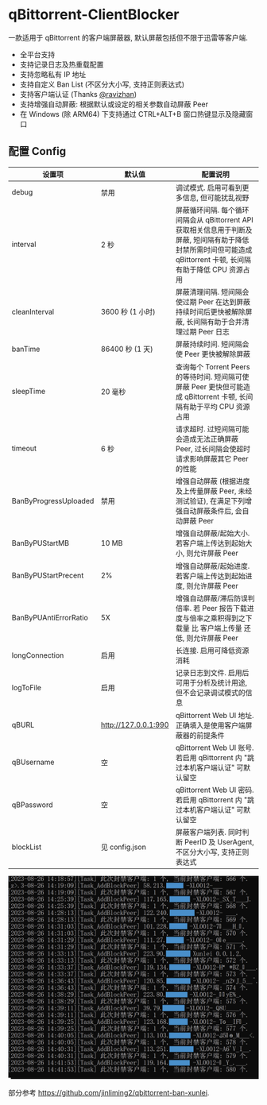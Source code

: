 # qBittorrent-ClientBlocker
一款适用于 qBittorrent 的客户端屏蔽器, 默认屏蔽包括但不限于迅雷等客户端.

* 全平台支持
* 支持记录日志及热重载配置
* 支持忽略私有 IP 地址
* 支持自定义 Ban List (不区分大小写, 支持正则表达式)
* 支持客户端认证 (Thanks [@ravizhan](https://github.com/ravizhan))
* 支持增强自动屏蔽: 根据默认或设定的相关参数自动屏蔽 Peer
* 在 Windows (除 ARM64) 下支持通过 CTRL+ALT+B 窗口热键显示及隐藏窗口

## 配置 Config
| 设置项 | 默认值 | 配置说明 |
| ----- | ----- | ----- |
| debug | 禁用 | 调试模式. 启用可看到更多信息, 但可能扰乱视野 |
| interval | 2 秒 | 屏蔽循环间隔. 每个循环间隔会从 qBittorrent API 获取相关信息用于判断及屏蔽, 短间隔有助于降低封禁所需时间但可能造成 qBittorrent 卡顿, 长间隔有助于降低 CPU 资源占用 |
| cleanInterval | 3600 秒 (1 小时) | 屏蔽清理间隔. 短间隔会使过期 Peer 在达到屏蔽持续时间后更快被解除屏蔽, 长间隔有助于合并清理过期 Peer 日志 |
| banTime | 86400 秒 (1 天) | 屏蔽持续时间. 短间隔会使 Peer 更快被解除屏蔽 |
| sleepTime | 20 毫秒 | 查询每个 Torrent Peers 的等待时间. 短间隔可使屏蔽 Peer 更快但可能造成 qBittorrent 卡顿, 长间隔有助于平均 CPU 资源占用 |
| timeout | 6 秒 | 请求超时. 过短间隔可能会造成无法正确屏蔽 Peer, 过长间隔会使超时请求影响屏蔽其它 Peer 的性能 |
| BanByProgressUploaded | 禁用 | 增强自动屏蔽 (根据进度及上传量屏蔽 Peer, 未经测试验证), 在满足下列增强自动屏蔽条件后, 会自动屏蔽 Peer |
| BanByPUStartMB | 10 MB | 增强自动屏蔽/起始大小. 若客户端上传达到起始大小, 则允许屏蔽 Peer |
| BanByPUStartPrecent | 2% | 增强自动屏蔽/起始进度. 若客户端上传达到起始进度, 则允许屏蔽 Peer |
| BanByPUAntiErrorRatio | 5X | 增强自动屏蔽/滞后防误判倍率. 若 Peer 报告下载进度与倍率之乘积得到之下载量 比 客户端上传量 还低, 则允许屏蔽 Peer |
| longConnection | 启用 | 长连接. 启用可降低资源消耗 |
| logToFile | 启用 | 记录日志到文件. 启用后可用于分析及统计用途, 但不会记录调试模式的信息 |
| qBURL | http://127.0.0.1:990 | qBittorrent Web UI 地址. 正确填入是使用客户端屏蔽器的前提条件 |
| qBUsername | 空 | qBittorrent Web UI 账号. 若启用 qBittorrent 内 "跳过本机客户端认证" 可默认留空 |
| qBPassword | 空 | qBittorrent Web UI 密码. 若启用 qBittorrent 内 "跳过本机客户端认证" 可默认留空 |
| blockList | 见 config.json | 屏蔽客户端列表. 同时判断 PeerID 及 UserAgent, 不区分大小写, 支持正则表达式 |

![Preview](Preview.png)

部分参考 https://github.com/jinliming2/qbittorrent-ban-xunlei.
